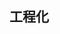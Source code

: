 <!--
 * @Description: 
 * @Author: wupengfei
 * @Date: 2020-11-08 22:36:06
 * @LastEditors: wupengfei
 * @LastEditTime: 2020-11-08 22:39:12
-->
## 工程化 